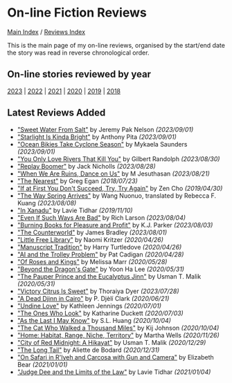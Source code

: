 # On-line Fiction Reviews

[Main Index](../../README.md) / [Reviews Index](../README.md)

This is the main page of my on-line reviews, organised by the start/end date the story was read in reverse chronological order.

## On-line stories reviewed by year
[2023](2023/README.md) | [2022](2022/README.md) | [2021](2021/README.md) | [2020](2020/README.md) | [2019](2019/README.md) | [2018](2018/README.md)

## Latest Reviews Added
- ["Sweet Water From Salt"](2023/20230901-SweetWaterFromSalt.md) by Jeremy Pak Nelson *(2023/09/01)*
- ["Starlight Is Kinda Bright"](2023/20230901-StarlightKindaBright.md) by Anthony Pita *(2023/09/01)*
- ["Ocean Bikies Take Cyclone Season"](2023/20230901-OceanBikiesTakeCycloneSeason.md) by Mykaela Saunders *(2023/09/01)*
- ["You Only Love Rivers That Kill You"](2023/20230830-LoveRiversThatKillYou.md) by Gilbert Randolph *(2023/08/30)*
- ["Replay Boomer"](2023/20230828-ReplayBoomer.md) by Jack Nicholls *(2023/08/28)*
- ["When We Are Ruins, Dance on Us"](2023/20230821-WhenWeAreRuins.md) by M Jesuthasan *(2023/08/21)*
- ["The Nearest"](2018/20180723-TheNearest.md) by Greg Egan *(2018/07/23)*
- ["If at First You Don't Succeed, Try, Try Again"](2019/20190430-IfAtFirstYouDontSucceed.md) by Zen Cho *(2019/04/30)*
- ["The Way Spring Arrives"](2023/20230808-WaySpringArrives.md) by Wang Nuonuo, translated by Rebecca F. Kuang *(2023/08/08)*
- ["In Xanadu"](2019/20191110-InXanadu.md) by Lavie Tidhar *(2019/11/10)*
- ["Even If Such Ways Are Bad"](2023/20230804-EvenSuchWaysBad.md) by Rich Larson *(2023/08/04)*
- ["Burning Books for Pleasure and Profit"](2023/20230803-BurningBooksPleasureProfit.md) by K.J. Parker *(2023/08/03)*
- ["The Counterworld"](2023/20230801-Counterworld.md) by James Bradley *(2023/08/01)*
- ["Little Free Library"](2020/20200426-LittleFreeLibrary.md) by Naomi Kritzer *(2020/04/26)*
- ["Manuscript Tradition"](2020/20200426-ManuscriptTradition.md) by Harry Turtledove *(2020/04/26)*
- ["AI and the Trolley Problem"](2020/20200428-AITrolleyProblem.md) by Pat Cadigan *(2020/04/28)*
- ["Of Roses and Kings"](2020/20200528-OfRosesKings.md) by Melissa Marr *(2020/05/28)*
- ["Beyond the Dragon's Gate"](2020/20200531-BeyondDragonsGate.md) by Yoon Ha Lee *(2020/05/31)*
- ["The Pauper Prince and the Eucalyptus Jinn"](2020/20200531-PauperPrinceEucalyptusJinn.md) by Usman T. Malik *(2020/05/31)*
- ["Victory Citrus Is Sweet"](2023/20230728-VictoryCitrusIsSweet.md) by Thoraiya Dyer *(2023/07/28)*
- ["A Dead Djinn in Cairo"](2020/20200621-DeadDjinnCairo.md) by P. Djèlí Clark *(2020/06/21)*
- ["Undine Love"](2020/20200701-UndineLove.md) by Kathleen Jennings *(2020/07/01)*
- ["The Ones Who Look"](2020/20200703-OnesWhoLook.md) by Katharine Duckett *(2020/07/03)*
- ["As the Last I May Know"](2020/20201004-AsTheLastIMayKnow.md) by S.L. Huang *(2020/10/04)*
- ["The Cat Who Walked a Thousand Miles"](2020/20201004-CatWhoWalkedAThousandMiles.md) by Kij Johnson *(2020/10/04)*
- ["Home: Habitat, Range, Niche, Territory"](2020/20201126-HomeHabitatRangeNicheTerritory.md) by Martha Wells *(2020/11/26)*
- ["City of Red Midnight: A Hikayat"](2020/20201229-CityRedMidnight.md) by Usman T. Malik *(2020/12/29)*
- ["The Long Tail"](2020/20201231-LongTail.md) by Aliette de Bodard *(2020/12/31)*
- ["On Safari in R'lyeh and Carcosa with Gun and Camera"](2021/20210101-OnSafariInRlyeh.md) by Elizabeth Bear *(2021/01/01)*
- ["Judge Dee and the Limits of the Law"](2021/20210104-JudgeDeeLimitsLaw.md) by Lavie Tidhar *(2021/01/04)*
